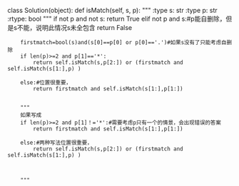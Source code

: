 class Solution(object):
    def isMatch(self, s, p):
        """
        :type s: str
        :type p: str
        :rtype: bool
        """
        if not p and not s:
            return True
        elif not p and s:#p能自删除，但是s不能，说明此情况s未全包含
            return False
        
            
        firstmatch=bool(s)and(s[0]==p[0] or p[0]=='.')#如果s没有了只能考虑自删除
        if len(p)>=2 and p[1]=='*':
            return self.isMatch(s,p[2:]) or (firstmatch and self.isMatch(s[1:],p) )
            
        else:#位置很重要，
            return firstmatch and self.isMatch(s[1:],p[1:])
        
        
        """
        如果写成
        if len(p)>=2 and p[1]！='*':#需要考虑p只有一个的情景，会出现错误的答案
            return firstmatch and self.isMatch(s[1:],p[1:])
            
        else:#两种写法位置很重要，
            return self.isMatch(s,p[2:]) or (firstmatch and self.isMatch(s[1:],p) )
            
        

        """
